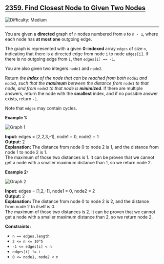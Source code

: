 ## [2359\. Find Closest Node to Given Two Nodes](https://leetcode.com/problems/find-closest-node-to-given-two-nodes)

![Difficulty: Medium](https://img.shields.io/badge/Difficulty-Medium-orange)

---

You are given a **directed** graph of `n` nodes numbered from `0` to `n - 1`, where each node has **at most one** outgoing edge.

The graph is represented with a given **0-indexed** array `edges` of size `n`, indicating that there is a directed edge from node `i` to node `edges[i]`. If there is no outgoing edge from `i`, then `edges[i] == -1`.

You are also given two integers `node1` and `node2`.

Return _the **index** of the node that can be reached from both_ `node1` _and_ `node2`_, such that the **maximum** between the distance from_ `node1` _to that node, and from_ `node2` _to that node is **minimized**_. If there are multiple answers, return the node with the **smallest** index, and if no possible answer exists, return `-1`.

Note that `edges` may contain cycles.

**Example 1:**

![Graph 1](https://assets.leetcode.com/uploads/2022/06/07/graph4drawio-2.png)

**Input:** edges = \[2,2,3,-1\], node1 = 0, node2 = 1  
**Output:** 2  
**Explanation:** The distance from node 0 to node 2 is 1, and the distance from node 1 to node 2 is 1.  
The maximum of those two distances is 1. It can be proven that we cannot get a node with a smaller maximum distance than 1, so we return node 2.

**Example 2:**

![Graph 2](https://assets.leetcode.com/uploads/2022/06/07/graph4drawio-4.png)

**Input:** edges = \[1,2,-1\], node1 = 0, node2 = 2  
**Output:** 2  
**Explanation:** The distance from node 0 to node 2 is 2, and the distance from node 2 to itself is 0.  
The maximum of those two distances is 2. It can be proven that we cannot get a node with a smaller maximum distance than 2, so we return node 2.

**Constraints:**

- `n == edges.length`
- `2 <= n <= 10^5`
- `-1 <= edges[i] < n`
- `edges[i] != i`
- `0 <= node1, node2 < n`
